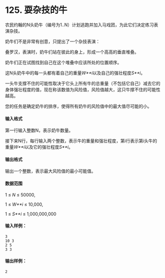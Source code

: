 # 125. 耍杂技的牛

农民约翰的N头奶牛（编号为1..N）计划逃跑并加入马戏团，为此它们决定练习表演杂技。

奶牛们不是非常有创意，只提出了一个杂技表演：

叠罗汉，表演时，奶牛们站在彼此的身上，形成一个高高的垂直堆叠。

奶牛们正在试图找到自己在这个堆叠中应该所处的位置顺序。

这N头奶牛中的每一头都有着自己的重量*W**i*以及自己的强壮程度*S**i*。

一头牛支撑不住的可能性取决于它头上所有牛的总重量（不包括它自己）减去它的身体强壮程度的值，现在称该数值为风险值，风险值越大，这只牛撑不住的可能性越高。

您的任务是确定奶牛的排序，使得所有奶牛的风险值中的最大值尽可能的小。

#### 输入格式

第一行输入整数N，表示奶牛数量。

接下来N行，每行输入两个整数，表示牛的重量和强壮程度，第i行表示第i头牛的重量*W**i*以及它的强壮程度*S**i*。

#### 输出格式

输出一个整数，表示最大风险值的最小可能值。

#### 数据范围

1 ≤ *N* ≤ 50000,

1 ≤ *W**i* ≤ 10,000,

1 ≤ *S**i* ≤ 1,000,000,000

#### 输入样例：

```
3
10 3
2 5
3 3
```

#### 输出样例：

```
2
```